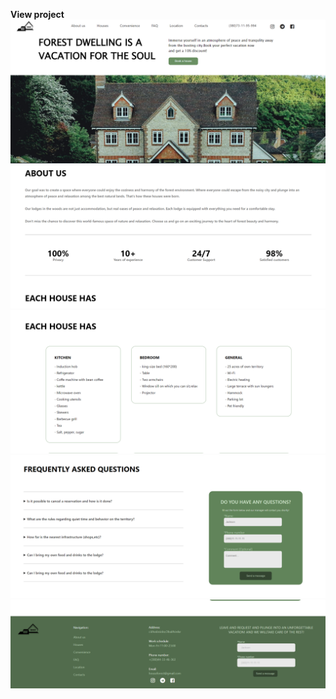 
<a href="https://htmlpreview.github.io/?https://github.com/navidmocer/Frontend/blob/Forest-House-Website/Index.html" style="text-decoration:none; text-align:center; font-weight:bold;">View project</a>
<br>
<img src="src/1.png">
<img src="src/2.png">
<img src="src/3.png">
<img src="src/4.png">
<img src="src/5.png">
